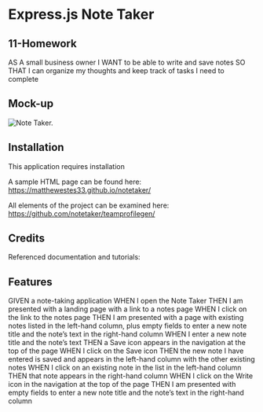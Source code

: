 # Express.js Note Taker

## 11-Homework

AS A small business owner
I WANT to be able to write and save notes
SO THAT I can organize my thoughts and keep track of tasks I need to complete


## Mock-up

![Note Taker.](./images/notetaker.jpg)

## Installation

This application requires installation 

A sample HTML page can be found here: https://matthewestes33.github.io/notetaker/

All elements of the project can be examined here: https://github.com/notetaker/teamprofilegen/

## Credits

Referenced documentation and tutorials:



## Features

GIVEN a note-taking application
WHEN I open the Note Taker
THEN I am presented with a landing page with a link to a notes page
WHEN I click on the link to the notes page
THEN I am presented with a page with existing notes listed in the left-hand column, plus empty fields to enter a new note title and the note’s text in the right-hand column
WHEN I enter a new note title and the note’s text
THEN a Save icon appears in the navigation at the top of the page
WHEN I click on the Save icon
THEN the new note I have entered is saved and appears in the left-hand column with the other existing notes
WHEN I click on an existing note in the list in the left-hand column
THEN that note appears in the right-hand column
WHEN I click on the Write icon in the navigation at the top of the page
THEN I am presented with empty fields to enter a new note title and the note’s text in the right-hand column


